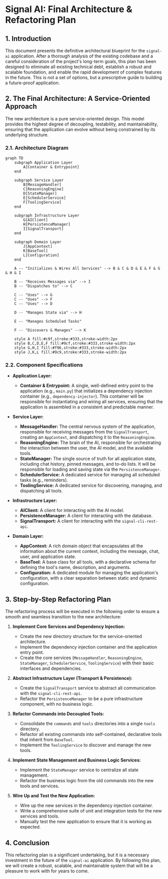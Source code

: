 # Signal AI: Final Architecture & Refactoring Plan

## 1. Introduction

This document presents the definitive architectural blueprint for the `signal-ai` application. After a thorough analysis of the existing codebase and a careful consideration of the project's long-term goals, this plan has been designed to eliminate all existing technical debt, establish a robust and scalable foundation, and enable the rapid development of complex features in the future. This is not a set of options, but a prescriptive guide to building a future-proof application.

## 2. The Final Architecture: A Service-Oriented Approach

The new architecture is a pure service-oriented design. This model provides the highest degree of decoupling, testability, and maintainability, ensuring that the application can evolve without being constrained by its underlying structure.

### 2.1. Architecture Diagram

```mermaid
graph TD
    subgraph Application Layer
        A[Container & Entrypoint]
    end

    subgraph Service Layer
        B[MessageHandler]
        C[ReasoningEngine]
        D[StateManager]
        E[SchedulerService]
        F[ToolingService]
    end

    subgraph Infrastructure Layer
        G[AIClient]
        H[PersistenceManager]
        I[SignalTransport]
    end

    subgraph Domain Layer
        J[AppContext]
        K[BaseTool]
        L[Configuration]
    end

    A -- "Initializes & Wires All Services" --> B & C & D & E & F & G & H & I

    B -- "Receives Messages via" --> I
    B -- "Dispatches to" --> C

    C -- "Uses" --> G
    C -- "Uses" --> F
    C -- "Uses" --> D

    D -- "Manages State via" --> H

    E -- "Manages Scheduled Tasks"

    F -- "Discovers & Manages" --> K

    style A fill:#c9f,stroke:#333,stroke-width:2px
    style B,C,D,E,F fill:#9cf,stroke:#333,stroke-width:2px
    style G,H,I fill:#f96,stroke:#333,stroke-width:2px
    style J,K,L fill:#9c9,stroke:#333,stroke-width:2px
```

### 2.2. Component Specifications

- **Application Layer:**

  - **Container & Entrypoint:** A single, well-defined entry point to the application (e.g., `main.py`) that initializes a dependency injection container (e.g., `dependency-injector`). This container will be responsible for instantiating and wiring all services, ensuring that the application is assembled in a consistent and predictable manner.

- **Service Layer:**

  - **MessageHandler:** The central nervous system of the application, responsible for receiving messages from the `SignalTransport`, creating an `AppContext`, and dispatching it to the `ReasoningEngine`.
  - **ReasoningEngine:** The brain of the AI, responsible for orchestrating the interaction between the user, the AI model, and the available tools.
  - **StateManager:** The single source of truth for all application state, including chat history, pinned messages, and to-do lists. It will be responsible for loading and saving state via the `PersistenceManager`.
  - **SchedulerService:** A dedicated service for managing all scheduled tasks (e.g., reminders).
  - **ToolingService:** A dedicated service for discovering, managing, and dispatching all tools.

- **Infrastructure Layer:**

  - **AIClient:** A client for interacting with the AI model.
  - **PersistenceManager:** A client for interacting with the database.
  - **SignalTransport:** A client for interacting with the `signal-cli-rest-api`.

- **Domain Layer:**
  - **AppContext:** A rich domain object that encapsulates all the information about the current context, including the message, chat, user, and application state.
  - **BaseTool:** A base class for all tools, with a declarative schema for defining the tool's name, description, and arguments.
  - **Configuration:** A dedicated module for managing the application's configuration, with a clear separation between static and dynamic configuration.

## 3. Step-by-Step Refactoring Plan

The refactoring process will be executed in the following order to ensure a smooth and seamless transition to the new architecture:

1.  **Implement Core Services and Dependency Injection:**

    - Create the new directory structure for the service-oriented architecture.
    - Implement the dependency injection container and the application entry point.
    - Create the core services (`MessageHandler`, `ReasoningEngine`, `StateManager`, `SchedulerService`, `ToolingService`) with their basic interfaces and dependencies.

2.  **Abstract Infrastructure Layer (Transport & Persistence):**

    - Create the `SignalTransport` service to abstract all communication with the `signal-cli-rest-api`.
    - Refactor the `PersistenceManager` to be a pure infrastructure component, with no business logic.

3.  **Refactor Commands into Decoupled Tools:**

    - Consolidate the `commands` and `tools` directories into a single `tools` directory.
    - Refactor all existing commands into self-contained, declarative tools that inherit from `BaseTool`.
    - Implement the `ToolingService` to discover and manage the new tools.

4.  **Implement State Management and Business Logic Services:**

    - Implement the `StateManager` service to centralize all state management.
    - Refactor the business logic from the old commands into the new tools and services.

5.  **Wire Up and Test the New Application:**
    - Wire up the new services in the dependency injection container.
    - Write a comprehensive suite of unit and integration tests for the new services and tools.
    - Manually test the new application to ensure that it is working as expected.

## 4. Conclusion

This refactoring plan is a significant undertaking, but it is a necessary investment in the future of the `signal-ai` application. By following this plan, we will create a robust, scalable, and maintainable system that will be a pleasure to work with for years to come.
